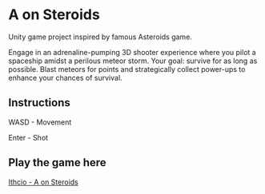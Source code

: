 # A on Steroids

Unity game project inspired by famous Asteroids game.

Engage in an adrenaline-pumping 3D shooter experience where you pilot a spaceship amidst a perilous meteor storm. Your goal: survive for as long as possible. Blast meteors for points and strategically collect power-ups to enhance your chances of survival.

## Instructions

  WASD - Movement
  
  Enter - Shot

## Play the game here

[Ithcio - A on Steroids](https://aitorlucas.itch.io/a-on-steroids)
